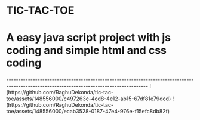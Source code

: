 <h1> TIC-TAC-TOE </h1> 
<h1 > A easy java script project with js coding and simple html and css coding </h1>
-----------------------------------------------------------------------------------------------------------------------------------------
!(https://github.com/RaghuDekonda/tic-tac-toe/assets/148556000/c497263c-4cd8-4e12-ab15-67df81e79dcd)
!(https://github.com/RaghuDekonda/tic-tac-toe/assets/148556000/ecab3528-0187-47e4-976e-f15efc8db82f)




